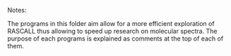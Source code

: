 Notes:

The programs in this folder aim allow for a more efficient exploration
of RASCALL thus allowing to speed up research on molecular spectra.
The purpose of each programs is explained as comments at the top of
each of them.